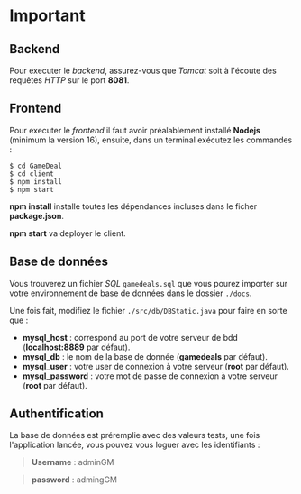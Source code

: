 # Important

## Backend
Pour executer le *backend*, assurez-vous que *Tomcat* soit à l'écoute des requêtes *HTTP* sur le port **8081**.

## Frontend
Pour executer le *frontend* il faut avoir préalablement installé **Nodejs** (minimum la version 16), ensuite, dans un terminal exécutez les commandes :
```
$ cd GameDeal
$ cd client
$ npm install
$ npm start
```

**npm install** installe toutes les dépendances incluses dans le ficher **package.json**.

**npm start** va deployer le client.

## Base de données
Vous trouverez un fichier *SQL* `gamedeals.sql` que vous pourez importer sur votre environnement de base de données dans le dossier `./docs`.

Une fois fait, modifiez le fichier `./src/db/DBStatic.java` pour faire en sorte que :

* **mysql_host** : correspond au port de votre serveur de bdd (**localhost:8889** par défaut).
* **mysql_db** : le nom de la base de donnée (**gamedeals** par défaut).
* **mysql_user** : votre user de connexion à votre serveur (**root** par défaut).
* **mysql_password** : votre mot de passe de connexion à votre serveur (**root** par défaut).

## Authentification
La base de données est préremplie avec des valeurs tests, une fois l'application lancée, vous pouvez vous loguer avec les identifiants :
> **Username** : adminGM

> **password** : admingGM

